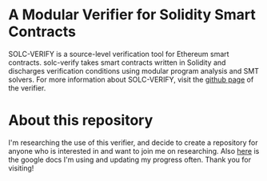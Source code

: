 # A Modular Verifier for Solidity Smart Contracts
SOLC-VERIFY is a source-level verification tool for Ethereum smart contracts. solc-verify takes smart contracts written in Solidity and discharges verification conditions using modular program analysis and SMT solvers.
For more information about SOLC-VERIFY, visit the [github page](https://github.com/SRI-CSL/solidity) of the verifier.
# About this repository
I'm researching the use of this verifier, and decide to create a repository for anyone who is interested in and want to join me on researching.
Also [here](https://docs.google.com/document/d/13dnCD9pb9-V28DcZ5C0-ogNdwLyNmzRPVIIs69mOAss/edit?usp=sharing) is the google docs I'm using and updating my progress often.
Thank you for visiting!
